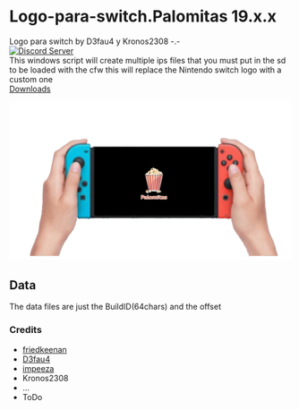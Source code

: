 # Logo-para-switch.Palomitas 19.x.x
Logo para switch by D3fau4 y Kronos2308 -.-<br>
<a href="https://discord.gg/HcCBBYa"><img src="https://github.com/user-attachments/assets/7139cd87-417b-4c0b-822b-1668eb6966d9" alt="Discord Server" /></a><br>
This windows script will create multiple ips files
that you must put in the sd to be loaded with the cfw
this will replace the Nintendo switch logo with a custom one<br>
[Downloads](https://github.com/StarDustCFW/Logo-para-switch.Palomitas/releases)<br>

<a href="https://discord.gg/HcCBBYa"><img src="img/image.gif" alt="Discord Server" /></a>

## Data
The data files are just the BuildID(64chars) and the offset 

### Credits
* [friedkeenan](https://github.com/friedkeenan/switch-logo-patcher)
* [D3fau4](https://github.com/D3fau4)
* [impeeza](https://github.com/impeeza)
* Kronos2308
* ...
* ToDo

